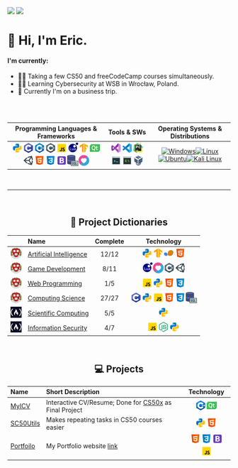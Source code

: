 [![][portfolio_shield]][portfolio_web_link]
[![][status_shield]][status_link]

# 👋 Hi, I'm Eric.

#### I'm currently:
  - 👨‍💻 Taking a few CS50 and freeCodeCamp courses simultaneously.
  - 👨‍🎓 Learning Cybersecurity at WSB in Wrocław, Poland.
  - 🏨 Currently I'm on a business trip.

<br><br>
<div align="center" markdown>

Programming Languages & Frameworks |  Tools & SWs | Operating Systems & Distributions
:---: | :---: | :---:
[![Python][py_img]![C][c_img]![C++][cpp_img]![C#][csharp_img]![JavaScript][js_img]![Lua][lua_img]![TensorFlow][tf_img]![Qt][qt_img]![Unity][unity_img]![HTML5][html_img]![CSS3][css_img]![Bootstrap][bs_img]![SQL][sql_img]![Love][love_img]](#) | [![Visual Studio][vs_img]![VSCode][vsc_img]![PyCharm][pyc_img]![Console][cons_img]![CMD][cmd_img]![VirtualBox][virbox_img]](#) | [![Windows][win_img]![Linux][lin_img]![Ubuntu][ubuntu_img]![Kali Linux][kali_img]](#)

</div>
<br>

---

<br>
<div align="center" markdown>
  
## 📂 Project Dictionaries
| &nbsp; | Name | Complete | Technology
| :---: | :--- | :---: | :---:
[![CS50][harvard_25_img]](#) | [Artificial Intelligence][cs50-ai-packed_link] | 12/12 | [![Python][py_img]![Tensorflow][tf_img]![Scikit][scikit_img]![HTML][html_img]](#)
[![CS50][harvard_25_img]](#) | [Game Development][cs50-g-packed_link] | 8/11 | [![Lua][lua_img]![LOVE][love_img]![C#][csharp_img]![Unity][unity_img]](#)
[![CS50][harvard_25_img]](#) | [Web Programming][cs50-w-packed_link] | 1/5 | [![JavaScript][js_img]![Python][py_img]![HTML][html_img]![CSS][css_img]](#)
[![CS50][harvard_25_img]](#) | [Computing Science][cs50-x-packed_link] | 27/27 | [![C][c_img]![Python][py_img]![JavaScript][js_img]![HTML][html_img]![CSS][css_img]![SQL][sql_img]](#)
[![fCC][fcc_25_img]](#) | [Scientific Computing][fcc-scicomp-packed_link] | 5/5 | [![Python][py_img]](#)
[![fCC][fcc_25_img]](#) | [Information Security][fcc-infosec-packed_link] | 4/7 | [![JavaScript][js_img]![Node.js][nodejs_img]![Python][py_img]](#)
  
</div>
<br>
<div align="center" markdown>

## 💻 Projects
Name | Short Description | Technology
:--- | :--- | :---:
[MyICV][my-icv_link] | Interactive CV/Resume; Done for [CS50x][cs50-x-packed_link] as Final Project | [![C++][cpp_img]![Qt][qt_img]](#)
[SC50Utils][my-cs50utils_link] | Makes repeating tasks in CS50 courses easier | [![Python][py_img]![HTML][html_img]](#)
[Portfoilo][portfolio_link] | My Portfolio website [link][portfolio_web_link] | [![HTML][html_img]![CSS][css_img]![BootStrap][bs_img]![JavaScript][js_img]](#)
  
</div>

<!-- CS50 links -->
[cs50-ai-packed_link]:        https://github.com/GrandEchoWhiskey/harvard-cs50-ai-projects/blob/main/README.md
[cs50-x-packed_link]:         https://github.com/GrandEchoWhiskey/harvard-cs50-x-projects/blob/main/README.md
[cs50-g-packed_link]:         https://github.com/GrandEchoWhiskey/harvard-cs50-game-projects/blob/main/README.md
[cs50-w-packed_link]:         https://github.com/GrandEchoWhiskey/harvard-cs50-web-projects/blob/main/README.md

<!-- freeCodeCamp links -->
[fcc-scicomp-packed_link]:    https://github.com/GrandEchoWhiskey/fcc-scicomp-boilerplates/blob/main/README.md
[fcc-infosec-packed_link]:    https://github.com/GrandEchoWhiskey/fcc-infosec-boilerplates/blob/main/README.md

<!-- my links -->
[my-icv_link]:                https://github.com/GrandEchoWhiskey/my-icv
[my-cs50utils_link]:          https://github.com/GrandEchoWhiskey/my-cs50utils
[portfolio_link]:             https://github.com/GrandEchoWhiskey/grandechowhiskey.github.io
[portfolio_web_link]:         https://grandechowhiskey.github.io

<!-- shields -->
[portfolio_shield]:           https://img.shields.io/website?style=flat-square&down_color=red&down_message=Offline&label=Portfolio&up_color=green&up_message=Online&url=https%3A%2F%2Fgrandechowhiskey.github.io
[cert_shield]:                https://img.shields.io/badge/Certificates-%203%20-darkgreen?style=flat-square
[cert_link]:                  #
[status_shield]:              https://img.shields.io/badge/Position-Junior_Developer-blue?style=flat-square
[status_link]:                #

<!-- Programming Languages & Frameworks -->
[py_img]:                     icons/programming/python.png
[tf_img]:                     icons/programming/tensorflow.png
[cpp_img]:                    icons/programming/cpp.png
[qt_img]:                     icons/programming/qt.png
[c_img]:                      icons/programming/c.png
[html_img]:                   icons/programming/html.png
[css_img]:                    icons/programming/css.png
[js_img]:                     icons/programming/js.png
[bs_img]:                     icons/programming/bs.png
[sql_img]:                    icons/programming/sql.png
[nodejs_img]:                 icons/programming/nodejs.png
[csharp_img]:                 icons/programming/csharp.png
[lua_img]:                    icons/programming/lua.png
[unity_img]:                  icons/programming/unity.png
[love_img]:                   icons/programming/love.png
[dotnet_img]:                 icons/programming/dotnet.png
[scikit_img]:                 icons/programming/scikit.png

<!-- Tools & SWs -->
[vs_img]:                     icons/tools/vsstudio.png
[vsc_img]:                    icons/tools/vscode.png
[pyc_img]:                    icons/tools/pycharm.png
[cons_img]:                   icons/tools/bash.png
[cmd_img]:                    icons/tools/cmd.png
[virbox_img]:                 icons/tools/vbox.png

<!-- Operating Systems & Distributions -->
[win_img]:                    https://img.icons8.com/color/25/windows-10.png
[lin_img]:                    https://img.icons8.com/color/25/linux.png
[ubuntu_img]:                 https://img.icons8.com/color/25/ubuntu--v1.png
[kali_img]:                   https://img.icons8.com/color/25/kali-linux.png

<!-- Courses -->
[harvard_25_img]:             icons/course/harvard25.png
[fcc_25_img]:                 icons/course/fcc25.png
